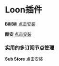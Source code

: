# Loon插件

**BiliBili** 
[点击安装](https://www.nsloon.com/openloon/import?plugin=https://github.com/z-jinke/loon/raw/refs/heads/main/Plugin/BiliBili)

**酷安** 
[点击安装](https://www.nsloon.com/openloon/import?plugin=https://github.com/z-jinke/loon/raw/refs/heads/main/Plugin/Coolapk)

### 实用的多订阅节点管理
**Sub Store**
[点击安装](https://www.nsloon.com/openloon/import?plugin=https://github.com/z-jinke/loon/raw/refs/heads/main/Plugin/SubStore)
